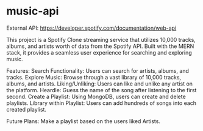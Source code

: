 # music-api
External API: https://developer.spotify.com/documentation/web-api

This project is a Spotify Clone streaming service that utilizes 10,000 tracks, albums, and artists worth of data from the Spotify API. Built with the MERN stack, it provides a seamless user experience for searching and exploring music.

Features:
Search Functionality: Users can search for artists, albums, and tracks.
Explore Music: Browse through a vast library of 10,000 tracks, albums, and artists.
Liking/Unliking: Users can like and unlike any artist on the platform.
Heardle: Guess the name of the song after listening to the first second.
Create a Playlist: Using MongoDB, users can create and delete playlists.
Library within Playlist: Users can add hundreds of songs into each created playlist.

Future Plans:
Make a playlist based on the users liked Artists.
